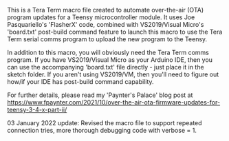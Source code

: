This is a Tera Term macro file created to automate over-the-air (OTA) program updates for a Teensy microcontroller module.  It uses Joe Pasquariello's 'FlasherX' code, combined with VS2019/Visual Micro's 'board.txt' post-build command feature to launch this macro to use the Tera Term serial comms program to upload the new program to the Teensy.  

In addition to this macro, you will obviously need the Tera Term comms program.  If you have VS2019/Visual Micro as your Arduino IDE, then you can use the accompanying 'board.txt' file directly - just place it in the sketch folder.  If you aren't using VS2019/VM, then you'll need to figure out how/if your IDE has post-build command capability.

For further details, please read my 'Paynter's Palace' blog post at https://www.fpaynter.com/2021/10/over-the-air-ota-firmware-updates-for-teensy-3-4-x-part-ii/

03 January 2022 update:  Revised the macro file to support repeated connection tries, more thorough debugging code with verbose = 1.
